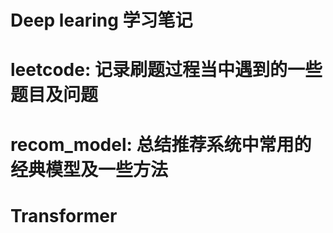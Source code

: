# Deep learing 学习笔记

# leetcode: 记录刷题过程当中遇到的一些题目及问题
# recom_model: 总结推荐系统中常用的经典模型及一些方法
# Transformer